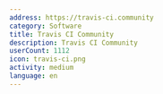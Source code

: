 ```yaml
---
address: https://travis-ci.community
category: Software
title: Travis CI Community
description: Travis CI Community
userCount: 1112
icon: travis-ci.png
activity: medium
language: en
---
```

